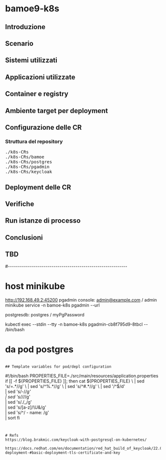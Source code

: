 # bamoe9-k8s

## Introduzione

## Scenario

## Sistemi utilizzati

## Applicazioni utilizzate

## Container e registry

## Ambiente target per deployment

## Configurazione delle CR

### Struttura del repository
<pre>
./k8s-CRs
./k8s-CRs/bamoe
./k8s-CRs/postgres
./k8s-CRs/pgadmin
./k8s-CRs/keycloak
</pre>

## Deployment delle CR

## Verifiche

## Run istanze di processo

## Conclusioni


## TBD
#------------------------------------------------------------


# host minikube
http://192.168.49.2:45200
pgadmin console: admin@example.com / admin
minikube service -n bamoe-k8s pgadmin --url
  

postgresdb: postgres / myPgPassword


kubectl exec --stdin --tty -n bamoe-k8s pgadmin-cb8f795d9-8tbcl -- /bin/bash

# da pod postgres

```

## Template variables for pod/depl configuration
```
#!/bin/bash
PROPERTIES_FILE=./src/main/resources/application.properties
if [[ -f ${PROPERTIES_FILE} ]]; then
  cat ${PROPERTIES_FILE} \
    | sed 's/=.*//g' \
    | sed 's/^%.*//g' \
    | sed 's/^#.*//g' \
    | sed '/^$/d' \
    | sed 's/-/_/g' \
    | sed 's/\//_/g' \
    | sed 's/\./_/g' \
    | sed 's/[a-z]/\U&/g' \
    | sed 's/^/            - name: /g' \
    | sort
fi
```


# Refs
https://blog.brakmic.com/keycloak-with-postgresql-on-kubernetes/

https://docs.redhat.com/en/documentation/red_hat_build_of_keycloak/22.0/html/operator_guide/basic-deployment-#basic-deployment-tls-certificate-and-key

